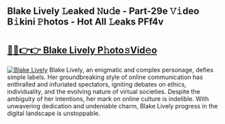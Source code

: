 ## Blake Lively 𝙻eaked 𝙽u𝚍e - Part-29e 𝚅𝚒deo B𝚒kini 𝙿hotos - Hot All 𝙻eaks PFf4v

# <h2><a href="http://ld2g3y.urlbe.top/?page=Blake+Lively">🔗🔗👉👉 Blake Lively P𝚑oto𝚜Vid𝚎o</a></h2>

[![Blake Lively](https://i.imgur.com/eBuTRDB.gif)](http://ld2g3y.urlbe.top/?page=Blake+Lively)
Blake Lively, an enigmatic and complex personage, defies simple labels. Her groundbreaking style of online communication has enthralled and infuriated spectators, igniting debates on ethics, individuality, and the evolving nature of virtual societies. Despite the ambiguity of her intentions, her mark on online culture is indelible. With unwavering dedication and undeniable charm, Blake Lively progress in the digital landscape is unstoppable.

